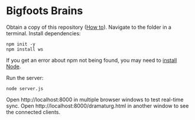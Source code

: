 # Bigfoots Brains

Obtain a copy of this repository ([How to](https://zapier.com/blog/how-to-download-from-github/)). Navigate to the folder in a terminal. Install dependencies:

    npm init -y
    npm install ws

If you get an error about npm not being found, you may need to [install Node](https://nodejs.org/en/download).

Run the server:

    node server.js

Open http://localhost:8000 in multiple browser windows to test real-time sync. 
Open http://localhost:8000/dramaturg.html in another window to see the connected clients.


